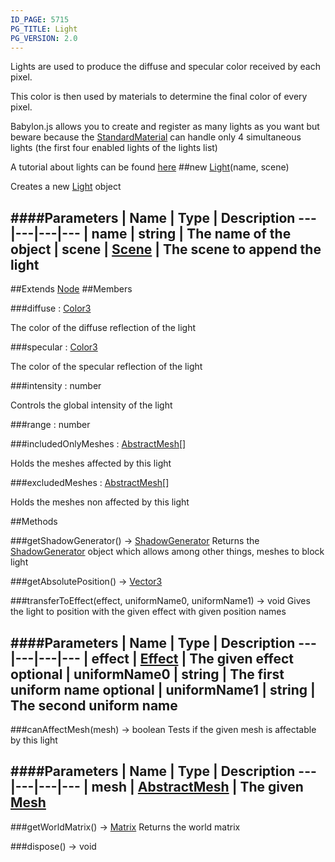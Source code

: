 ```yaml
---
ID_PAGE: 5715
PG_TITLE: Light
PG_VERSION: 2.0
---
```


Lights are used to produce the diffuse and specular color received by each pixel.

This color is then used by materials to determine the final color of every pixel.

Babylon.js allows you to create and register as many lights as you want but beware because the [StandardMaterial](page.php?p=5786) can handle only 4 simultaneous lights (the first four enabled lights of the lights list)

A tutorial about lights can be found [here](https://github.com/BabylonJS/Babylon.js/wiki/06-Lights)
##new [Light](page.php?p=5715)(name, scene)


Creates a new [Light](page.php?p=5715) object


####Parameters
 | Name | Type | Description
---|---|---|---
 | name | string | The name of the object
 | scene | [Scene](page.php?p=5725) | The scene to append the light
---

##Extends [Node](page.php?p=5701)
##Members

###diffuse : [Color3](page.php?p=5805)



The color of the diffuse reflection of the light


###specular : [Color3](page.php?p=5805)



The color of the specular reflection of the light


###intensity : number



Controls the global intensity of the light


###range : number




###includedOnlyMeshes : [AbstractMesh](page.php?p=5720)[]



Holds the meshes affected by this light


###excludedMeshes : [AbstractMesh](page.php?p=5720)[]



Holds the meshes non affected by this light







##Methods

###getShadowGenerator() &rarr; [ShadowGenerator](page.php?p=5779)
Returns the [ShadowGenerator](page.php?p=5779) object which allows among other things, meshes to block light




###getAbsolutePosition() &rarr; [Vector3](page.php?p=5808)


###transferToEffect(effect, uniformName0, uniformName1) &rarr; void
Gives the light to position with the given effect with given position names



####Parameters
 | Name | Type | Description
---|---|---|---
 | effect | [Effect](page.php?p=5782) | The given effect
optional | uniformName0 | string | The first uniform name
optional | uniformName1 | string | The second uniform name
---

###canAffectMesh(mesh) &rarr; boolean
Tests if the given mesh is affectable by this light



####Parameters
 | Name | Type | Description
---|---|---|---
 | mesh | [AbstractMesh](page.php?p=5720) | The given [Mesh](page.php?p=5722)
---

###getWorldMatrix() &rarr; [Matrix](page.php?p=5811)
Returns the world matrix




###dispose() &rarr; void


